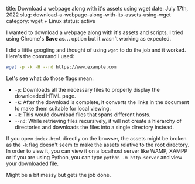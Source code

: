 title: Download a webpage along with it's assets using wget
date: July 17th, 2022
slug: download-a-webpage-along-with-its-assets-using-wget
category: wget + Linux
status: active

I wanted to download a webpage along with it's assets and scripts, I tried using Chrome's **Save as...** option but it wasn't working as expected.

I did a little googling and thought of using `wget` to do the job and it worked. Here's the command I used:

```bash
wget -p -k -H --nd https://www.example.com
```

Let's see what do those flags mean:

- `-p`: Downloads all the necessary files to properly display the downloaded HTML page.
- `-k`: After the download is complete, it converts the links in the document to make them suitable for local viewing.
- `-H`: This would download files that spans different hosts.
- `--nd`: While retrieving files recursively, it will not create a hierarchy of directories and downloads the files into a single directory instead.

If you open `index.html` directly on the browser, the assets might be broken as the `-k` flag doesn't seem to make the assets relative to the root directory. In order to view it, you can view it on a localhost server like WAMP, XAMPP or if you are using Python, you can type `python -m http.server` and view your downloaded file.

Might be a bit messy but gets the job done.